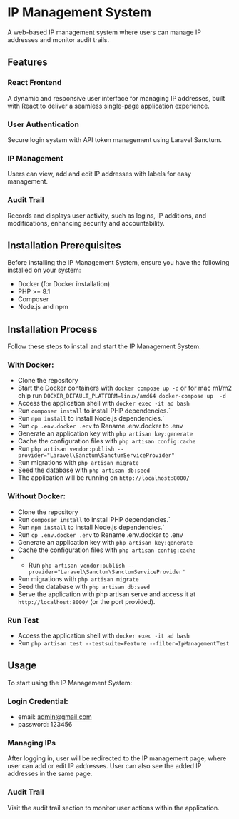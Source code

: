 # IP Management System
A web-based IP management system where users can manage IP addresses and monitor audit trails.

## Features
### React Frontend 
A dynamic and responsive user interface for managing IP addresses, built with React to deliver a seamless single-page application experience.
### User Authentication
Secure login system with API token management using Laravel Sanctum.
### IP Management
Users can view, add and edit IP addresses with labels for easy management.
### Audit Trail
Records and displays user activity, such as logins, IP additions, and modifications, enhancing security and accountability.

## Installation Prerequisites
Before installing the IP Management System, ensure you have the following installed on your system:
- Docker (for Docker installation)
- PHP >= 8.1
- Composer
- Node.js and npm

## Installation Process
Follow these steps to install and start the IP Management System:
### With Docker:
- Clone the repository
- Start the Docker containers with `docker compose up -d` or for mac m1/m2 chip run `DOCKER_DEFAULT_PLATFORM=linux/amd64 docker-compose up  -d`
- Access the application shell with `docker exec -it ad bash`
- Run `composer install` to install PHP dependencies.`
- Run `npm install` to install Node.js dependencies.`
- Run `cp .env.docker .env` to Rename .env.docker to .env
- Generate an application key with `php artisan key:generate`
- Cache the configuration files with `php artisan config:cache`
- Run `php artisan vendor:publish --provider="Laravel\Sanctum\SanctumServiceProvider"`
- Run migrations with `php artisan migrate`
- Seed the database with `php artisan db:seed`
- The application will be running on `http://localhost:8000/`

### Without Docker:
- Clone the repository
- Run `composer install` to install PHP dependencies.`
- Run `npm install` to install Node.js dependencies.`
- Run `cp .env.docker .env` to Rename .env.docker to .env
- Generate an application key with `php artisan key:generate`
- Cache the configuration files with `php artisan config:cache`
- - Run `php artisan vendor:publish --provider="Laravel\Sanctum\SanctumServiceProvider"`
- Run migrations with `php artisan migrate`
- Seed the database with `php artisan db:seed`
- Serve the application with php artisan serve and access it at `http://localhost:8000/` (or the port provided).

### Run Test
- Access the application shell with `docker exec -it ad bash`
- Run `php artisan test --testsuite=Feature --filter=IpManagementTest`

## Usage
To start using the IP Management System:
### Login Credential: 
- email: admin@gmail.com 
- password: 123456
### Managing IPs 
After logging in, user will be redirected to the IP management page, where user can add or edit IP addresses.
User can also see the added IP addresses in the same page. 
### Audit Trail 
Visit the audit trail section to monitor user actions within the application.